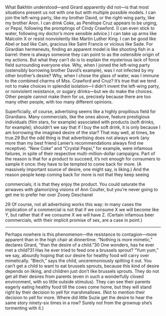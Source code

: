 What Bakhtin understood—and Girard apparently did not—is that most situations present
us not with one but with multiple possible models. I can join the left-wing party, like my brother
David, or the right-wing party, like my brother Aron. I can drink Coke, as Penélope Cruz appears
to be urging, or Pepsi, following the promptings of Cindy Crawford. (I can even stick to water,
following my doctor’s more sensible advice.) I can take up arms like Malcolm X or resist nonviolently like Martin Luther King. I can be good like Abel or bad like Cain, gracious like Saint Francis or vicious like Sade. For Girardian hermeneuts, finding an apparent model is like shooting
fish in a barrel: there is always someone they can point to as the ostensible origin of my actions.
But what they can’t do is to explain the mysterious lack of force field surrounding everyone else.
Why, when I joined the left-wing party (ostensibly borrowing brother David’s example), was I
not infected by my other brother’s desire? Why, when I chose the glass of water, was I immune to
the combined charms of Mss. Crawford and Cruz? It’s true that we tend not to make choices in
splendid isolation—I didn’t invent the left-wing party, or nonviolent resistance, or sugary
drinks—but we do make the choices. Other people cannot make them for us, precisely because
there are too many other people, with too many different opinions.

Superficially, of course, advertising seems like a highly propitious field for Girardians. Many
commercials, like the ones above, feature prestigious individuals (film stars, for example) associated with products (soft drinks, for example); shouldn’t we say that if I buy the soft drink, it is
only because I am borrowing the imagined desire of the star? That may well, at times, be true.29
But the odd thing is that advertising does not always work (any more than my best friend Lanier’s
recommendations always find me receptive). “New Coke” and “Crystal Pepsi,” for example,
were infamous failures, in spite of their respective multi-million-dollar campaigns. Part of the
reason is that for a product to succeed, it’s not enough for consumers to sample it once: they
have to be tempted to come back for more. (A massively important source of desire, one might
say, is liking.) And the reason people keep coming back for more is not that they keep seeing

commercials; it is that they enjoy the product. You could saturate the airwaves with glamorizing
visions of Ann Coulter, but you’re never going to get me to prefer her over Zooey Deschanel

29 Of course, not all advertising works this way: in many cases the implication of a commercial is not that if we
consume X we will become like Y, but rather that if we consume X we will have Z. (Certain infamous beer
commercials, with their implicit promise of sex, are a case in point.) 


------

Perhaps nowhere is this phenomenon—the resistance to contagion—more apparent than
in the high chair at dinnertime. “Nothing is more mimetic,” declares Girard, “than the desire of a
child.”30 One wonders, has he ever met a child?31 Has he ever tried to feed one a brussels sprout?
“Yum yum,” we say, absurdly hoping that our desire for healthy food will carry over mimetically.
“Blech,” says the child, unceremoniously spitting it out. You can’t get a child to want to eat brussels sprouts, because this kind of desire depends on liking, and children just don’t like brussels
sprouts. They do not get all their desires from parents (even in such a wonderfully closed environment, with so little outside stimulus). They can see their parents eagerly eating healthy food
till the cows come home, but they will stand right by their decision to yell for marshmallows.
(Not to mention their decision to yell for more. Where did little Suzie get the desire to hear the
same story ninety-six times in a row? Surely not from the grownup she’s tormenting with it.)